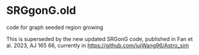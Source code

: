 # SRGgonG.old
code for graph seeded region growing

This is superseded by the new updated SRGonG code, published in Fan et al. 2023, AJ 165 66, currently in https://github.com/jujWang96/Astro_sim

